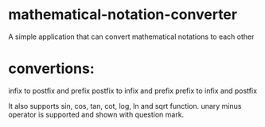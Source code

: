 # mathematical-notation-converter
A simple application that can convert mathematical notations to each other

# convertions:
infix to postfix and prefix
postfix to infix and prefix
prefix to infix and postfix 

It also supports sin, cos, tan, cot, log, ln and sqrt function.
unary minus operator is supported and shown with question mark.
